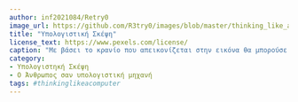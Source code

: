 ```yaml
---
author: inf2021084/Retry0
image_url: https://github.com/R3try0/images/blob/master/thinking_like_a_computer.png
title: "Υπολογιστική Σκέψη"
license_text: https://www.pexels.com/license/
caption: "Με βάσει το κρανίο που απεικονίζεται στην εικόνα θα μπορούσε να περιγράψει κάποιος ότι αντιπροσωπεύει ακριβός το γεγονός ότι η άνθρωποι  χωρίς να το καταλαβαίνουμε διαθέτουμε αλγοριθμική σκέψη και την χρησιμοποιούμε καθημερινός. "
category:
- Υπολογιστηκή Σκέψη
- Ο Άνθρωπος σαν υπολογιστική μηχανή
tags: #thinkinglikeacomputer
---
```

